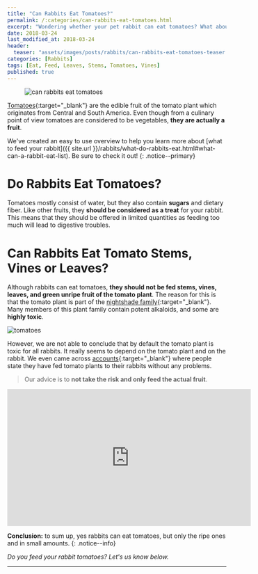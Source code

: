 ```yaml
---
title: "Can Rabbits Eat Tomatoes?"
permalink: /:categories/can-rabbits-eat-tomatoes.html
excerpt: "Wondering whether your pet rabbit can eat tomatoes? What about the stems, vines or leaves? Find out if tomatoes are healthy for your bunny and learn some tips on how to feed them."
date: 2018-03-24
last_modified_at: 2018-03-24
header:
  teaser: "assets/images/posts/rabbits/can-rabbits-eat-tomatoes-teaser.jpg"
categories: [Rabbits]
tags: [Eat, Feed, Leaves, Stems, Tomatoes, Vines]
published: true
---
```


<figure>
  <img src="{{ site.url }}/assets/images/posts/rabbits/can-rabbits-eat-tomatoes.jpg" alt="can rabbits eat tomatoes" class="title-banner">
</figure>

[Tomatoes](https://en.wikipedia.org/wiki/Tomato){:target="_blank"} are the edible fruit of the tomato plant which originates from Central and South America. Even though from a culinary point of view tomatoes are considered to be vegetables, **they are actually a fruit**.

We've created an easy to use overview to help you learn more about [what to feed your rabbit]({{ site.url }}/rabbits/what-do-rabbits-eat.html#what-can-a-rabbit-eat-list). Be sure to check it out!
{: .notice--primary}

# Do Rabbits Eat Tomatoes?

Tomatoes mostly consist of water, but they also contain **sugars** and dietary fiber. Like other fruits, they **should be considered as a treat** for your rabbit. This means that they should be offered in limited quantities as feeding too much will lead to digestive troubles.

# Can Rabbits Eat Tomato Stems, Vines or Leaves?

Although rabbits can eat tomatoes, **they should not be fed stems, vines, leaves, and green unripe fruit of the tomato plant**. The reason for this is that the tomato plant is part of the [nightshade family](https://en.wikipedia.org/wiki/Solanaceae){:target="_blank"}. Many members of this plant family contain potent alkaloids, and some are **highly toxic**.

<img src="{{ site.url }}/assets/images/posts/food/tomatoes.jpg" alt="tomatoes" class="align-right">

However, we are not able to conclude that by default the tomato plant is toxic for all rabbits. It really seems to depend on the tomato plant and on the rabbit. We even came across [accounts](http://rabbittalk.com/should-rabbits-eat-tomato-greens-t4411.html#p43266){:target="_blank"} where people state they have fed tomato plants to their rabbits without any problems.

> Our advice is to **not take the risk and only feed the actual fruit**.

<iframe width="560" height="315" src="https://www.youtube.com/embed/3qsx3xAGSng" frameborder="0"></iframe>

**Conclusion:** to sum up, yes rabbits can eat tomatoes, but only the ripe ones and in small amounts.
{: .notice--info}

_Do you feed your rabbit tomatoes? Let's us know below._

---

